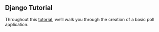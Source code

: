 ## Django Tutorial

Throughout this [tutorial](https://docs.djangoproject.com/en/3.1/intro/tutorial01/), we’ll walk you through the creation of a basic poll application.
